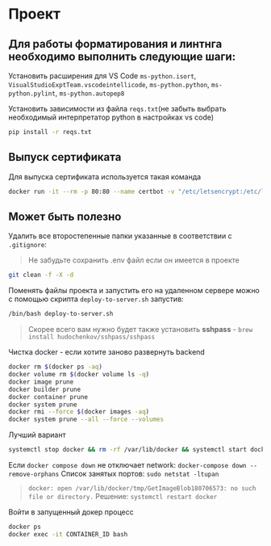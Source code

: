 # Проект

## Для работы форматирования и линтнга необходимо выполнить следующие шаги:

Установить расширения для VS Code `ms-python.isort`, `VisualStudioExptTeam.vscodeintellicode`, `ms-python.python`, `ms-python.pylint`, `ms-python.autopep8`

Установить зависимости из файла `reqs.txt`(не забыть выбрать необходимый интерпретатор python в настройках vs code)

```sh
pip install -r reqs.txt
```

## Выпуск сертификата

Для выпуска сертификата используется такая команда

```sh
docker run -it --rm -p 80:80 --name certbot -v "/etc/letsencrypt:/etc/letsencrypt" -v "/var/lib/letsencrypt:/var/lib/letsencrypt" certbot/certbot certonly --standalone -d po-obedai.ru --register-unsafely-without-email --agree-tos
```

## Может быть полезно

Удалить все второстепенные папки указанные в соответствии с `.gitignore`:

> Не забудьте сохранить .env файл если он имеется в проекте

```sh
git clean -f -X -d
```

Поменять файлы проекта и запустить его на удаленном сервере можно с помощью скрипта `deploy-to-server.sh` запустив:

```sh
/bin/bash deploy-to-server.sh
```

> Скорее всего вам нужно будет также установить **sshpass** - `brew install hudochenkov/sshpass/sshpass`

Чистка docker - если хотите заново развернуть backend

```sh
docker rm $(docker ps -aq)
docker volume rm $(docker volume ls -q)
docker image prune
docker builder prune
docker container prune
docker system prune
docker rmi --force $(docker images -aq)
docker system prune --all --force --volumes
```

Лучший вариант

```sh
systemctl stop docker && rm -rf /var/lib/docker && systemctl start docker
```

Если `docker compose down` не отключает network: `docker-compose down --remove-orphans`
Список занятых портов: `sudo netstat -ltupan`

> `docker: open /var/lib/docker/tmp/GetImageBlob180706573: no such file or directory.`
> Решение: `systemctl restart docker`

Войти в запущенный докер процесс

```sh
docker ps
docker exec -it CONTAINER_ID bash
```
